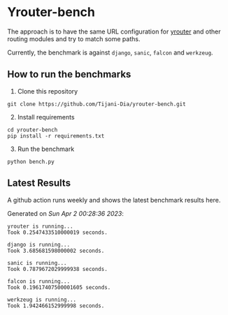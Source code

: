 # Yrouter-bench

The approach is to have the same URL configuration for [yrouter](https://github.com/Tijani-Dia/yrouter) and other routing modules and try to match some paths.

Currently, the benchmark is against `django`, `sanic`, `falcon` and `werkzeug`.

## How to run the benchmarks

1. Clone this repository

```shell
git clone https://github.com/Tijani-Dia/yrouter-bench.git
```

2. Install requirements

```shell
cd yrouter-bench
pip install -r requirements.txt
```

3. Run the benchmark

```shell
python bench.py
```

## Latest Results

A github action runs weekly and shows the latest benchmark results here.

Generated on *Sun Apr  2 00:28:36 2023*:

```shell
yrouter is running...
Took 0.2547433510000019 seconds.

django is running...
Took 3.685681598000002 seconds.

sanic is running...
Took 0.7879672029999938 seconds.

falcon is running...
Took 0.19617407500001605 seconds.

werkzeug is running...
Took 1.942466152999998 seconds.

```